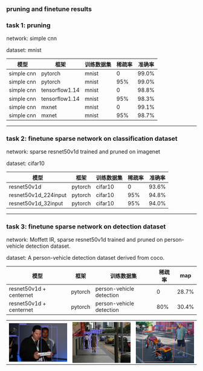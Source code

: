 ### pruning and finetune results 
### task 1: pruning
network: simple cnn

dataset: mnist

|模型|框架|训练数据集|稀疏率|准确率|
|-|-|-|-|-|
|simple cnn|pytorch|mnist|0|99.0%|
|simple cnn|pytorch|mnist|95%|99.0%|
|simple cnn|tensorflow1.14|mnist|0|98.8%|
|simple cnn|tensorflow1.14|mnist|95%|98.3%|
|simple cnn|mxnet|mnist|0|99.1%|
|simple cnn|mxnet|mnist|95%|98.7%|
---
### task 2: finetune sparse network on classification dataset 
network: sparse resnet50v1d trained and pruned on imagenet 

dataset: cifar10 

|模型|框架|训练数据集|稀疏率|准确率|
|-|-|-|-|-|
|resnet50v1d|pytorch|cifar10|0|93.6%|
|resnet50v1d_224input|pytorch|cifar10|95%|94.8%|
|resnet50v1d_32input|pytorch|cifar10|95%|94.0%|

---

### task 3: finetune sparse network on detection dataset 
network: Moffett IR, sparse resnet50v1d trained and pruned on person-vehicle detection dataset. 

dataset: A person-vehicle detection dataset derived from coco.

|模型|框架|训练数据集|稀疏率|map|
|-|-|-|-|-|
|resnet50v1d + centernet|pytorch|person-vehicle detection|0|28.7%|
|resnet50v1d + centernet|pytorch|person-vehicle detection|80%|30.4%|

<table style="width:100%">
  <tr>
   <th> 
<img src="../examples/cocoSubset/inference_results/img1_sparse.jpg" width=230px alt="Markdown Monster icon" style="float: left; margin-right: 10px;" /> 
  </th>
    <th>
<img src="../examples/cocoSubset/inference_results/img2_sparse.jpg" width=230px alt="Markdown Monster icon" style="float: left; margin-right: 10px;" />
</th>
   <th>
<img src="../examples/cocoSubset/inference_results/img3_sparse.jpg" width=230px alt="Markdown Monster icon" style="float: left; margin-right: 10px;" />
</th>
  </tr>
</table>
